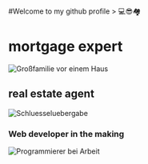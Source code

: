 #Welcome to my github profile > 💻😎🏘️

# mortgage expert

![Großfamilie vor einem Haus](https://cdn.pixabay.com/photo/2021/06/10/14/51/family-6326225_1280.png)

## real estate agent

![Schluesseluebergabe](https://cdn.pixabay.com/photo/2020/07/19/18/23/real-estate-5420920_1280.png)

### Web developer in the making

![Programmierer bei Arbeit](https://cdn.pixabay.com/photo/2019/10/09/07/28/development-4536630_1280.png)
